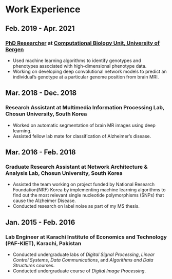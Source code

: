 # Work Experience

## Feb. 2019 - Apr. 2021
### [PhD Researcher](https://www.uib.no/en/persons/Muhammad.Ammar.Malik) at [Computational Biology Unit, University of Bergen](<https://www.cbu.uib.no/>) 
- Used machine learning algorithms to identify genotypes and phenotypes associated with high-dimensional phenotype data.
- Working on developing deep convolutional network models to predict an individual’s genotype at a particular genome position from brain MRI.

## Mar. 2018 - Dec. 2018
### Research Assistant at Multimedia Information Processing Lab, Chosun University, South Korea
- Worked on automatic segmentation of brain MR images using deep learning.
- Assisted fellow lab mate for classification of Alzheimer’s disease.

## Mar. 2016 - Feb. 2018
### Graduate Research Assistant at Network Architecture & Analysis Lab, Chosun University, South Korea
- Assisted the team working on project funded by National Research Foundation(NRF) Korea by implementing machine learning algorithms to find out the most relevant single nucleotide polymorphisms (SNPs) that cause the Alzheimer Disease.
- Conducted research on label noise as part of my MS thesis.

## Jan. 2015 - Feb. 2016
### Lab Engineer at Karachi Institute of Economics and Technology (PAF-KIET), Karachi, Pakistan
- Conducted undergraduate labs of *Digital Signal Processing*, *Linear Control Systems*, *Data Communications*, and *Algorithms and Data Structures* courses.
- Conducted undergraduate course of *Digital Image Processing*.

